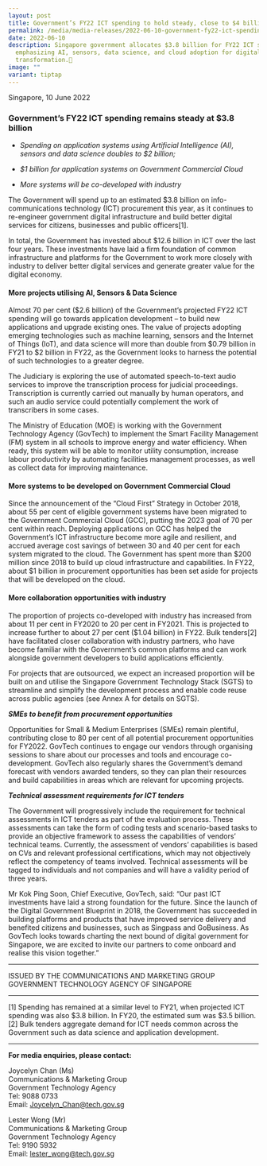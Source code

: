 ```yaml
---
layout: post
title: Government’s FY22 ICT spending to hold steady, close to $4 billion
permalink: /media/media-releases/2022-06-10-government-fy22-ict-spending/
date: 2022-06-10
description: Singapore government allocates $3.8 billion for FY22 ICT spending,
  emphasizing AI, sensors, data science, and cloud adoption for digital
  transformation.🤖
image: ""
variant: tiptap
---
```

<p>Singapore, 10 June 2022</p><h3><strong>Government’s FY22 ICT spending remains steady at $3.8 billion</strong></h3><ul data-tight="true" class="tight"><li><p><em>Spending on application systems using Artificial Intelligence (AI), sensors and data science doubles to $2 billion;</em></p></li><li><p><em>$1 billion for application systems on Government Commercial Cloud</em></p></li><li><p><em>More systems will be co-developed with industry</em></p></li></ul><p>The Government will spend up to an estimated $3.8 billion on info-communications technology (ICT) procurement this year, as it continues to re-engineer government digital infrastructure and build better digital services for citizens, businesses and public officers[1].</p><p>In total, the Government has invested about $12.6 billion in ICT over the last four years. These investments have laid a firm foundation of common infrastructure and platforms for the Government to work more closely with industry to deliver better digital services and generate greater value for the digital economy.</p><h4><strong>More projects utilising AI, Sensors &amp; Data Science</strong></h4><p>Almost 70 per cent ($2.6 billion) of the Government’s projected FY22 ICT spending will go towards application development – to build new applications and upgrade existing ones. The value of projects adopting emerging technologies such as machine learning, sensors and the Internet of Things (IoT), and data science will more than double from $0.79 billion in FY21 to $2 billion in FY22, as the Government looks to harness the potential of such technologies to a greater degree.</p><p>The Judiciary is exploring the use of automated speech-to-text audio services to improve the transcription process for judicial proceedings. Transcription is currently carried out manually by human operators, and such an audio service could potentially complement the work of transcribers in some cases.</p><p>The Ministry of Education (MOE) is working with the Government Technology Agency (GovTech) to implement the Smart Facility Management (FM) system in all schools to improve energy and water efficiency. When ready, this system will be able to monitor utility consumption, increase labour productivity by automating facilities management processes, as well as collect data for improving maintenance.</p><h4><strong>More systems to be developed on Government Commercial Cloud</strong></h4><p>Since the announcement of the “Cloud First” Strategy in October 2018, about 55 per cent of eligible government systems have been migrated to the Government Commercial Cloud (GCC), putting the 2023 goal of 70 per cent within reach. Deploying applications on GCC has helped the Government’s ICT infrastructure become more agile and resilient, and accrued average cost savings of between 30 and 40 per cent for each system migrated to the cloud. The Government has spent more than $200 million since 2018 to build up cloud infrastructure and capabilities. In FY22, about $1 billion in procurement opportunities has been set aside for projects that will be developed on the cloud.</p><h4><strong>More collaboration opportunities with industry</strong></h4><p>The proportion of projects co-developed with industry has increased from about 11 per cent in FY2020 to 20 per cent in FY2021. This is projected to increase further to about 27 per cent ($1.04 billion) in FY22. Bulk tenders[2] have facilitated closer collaboration with industry partners, who have become familiar with the Government’s common platforms and can work alongside government developers to build applications efficiently.</p><p>For projects that are outsourced, we expect an increased proportion will be built on and utilise the Singapore Government Technology Stack (SGTS) to streamline and simplify the development process and enable code reuse across public agencies (see Annex A for details on SGTS).</p><p><strong><em>SMEs to benefit from procurement opportunities</em></strong></p><p>Opportunities for Small &amp; Medium Enterprises (SMEs) remain plentiful, contributing close to 80 per cent of all potential procurement opportunities for FY2022. GovTech continues to engage our vendors through organising sessions to share about our processes and tools and encourage co-development. GovTech also regularly shares the Government’s demand forecast with vendors awarded tenders, so they can plan their resources and build capabilities in areas which are relevant for upcoming projects.</p><p><strong><em>Technical assessment requirements for ICT tenders</em></strong></p><p>The Government will progressively include the requirement for technical assessments in ICT tenders as part of the evaluation process. These assessments can take the form of coding tests and scenario-based tasks to provide an objective framework to assess the capabilities of vendors’ technical teams. Currently, the assessment of vendors’ capabilities is based on CVs and relevant professional certifications, which may not objectively reflect the competency of teams involved. Technical assessments will be tagged to individuals and not companies and will have a validity period of three years.</p><p>Mr Kok Ping Soon, Chief Executive, GovTech, said: “Our past ICT investments have laid a strong foundation for the future. Since the launch of the Digital Government Blueprint in 2018, the Government has succeeded in building platforms and products that have improved service delivery and benefited citizens and businesses, such as Singpass and GoBusiness. As GovTech looks towards charting the next bound of digital government for Singapore, we are excited to invite our partners to come onboard and realise this vision together.”</p><hr><p>ISSUED BY THE COMMUNICATIONS AND MARKETING GROUP<br>GOVERNMENT TECHNOLOGY AGENCY OF SINGAPORE</p><hr><p>[1] Spending has remained at a similar level to FY21, when projected ICT spending was also $3.8 billion. In FY20, the estimated sum was $3.5 billion. <br>[2] Bulk tenders aggregate demand for ICT needs common across the Government such as data science and application development.</p><hr><p><strong>For media enquiries, please contact:</strong></p><p>Joycelyn Chan (Ms) <br>Communications &amp; Marketing Group <br>Government Technology Agency <br>Tel: 9088 0733 <br>Email: <a href="mailto:Joycelyn_Chan@tech.gov.sg" rel="noopener noreferrer nofollow" target="_blank">Joycelyn_Chan@tech.gov.sg</a></p><p>Lester Wong (Mr) <br>Communications &amp; Marketing Group <br>Government Technology Agency <br>Tel: 9190 5932 <br>Email: <a href="mailto:lester_wong@tech.gov.sg" rel="noopener noreferrer nofollow" target="_blank">lester_wong@tech.gov.sg</a></p>